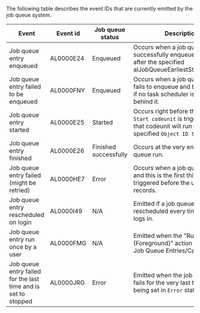 The following table describes the event IDs that are currently emitted by the job queue system.

| Event | Event id | Job queue status | Description | 
| ----- | -------- | ---------------- | ----------- |
| Job queue entry enqueued | AL0000E24 | Enqueued | Occurs when a job queue entry successfully enqueues and will after the specified alJobQueueEarliestStartDateTime. |
| Job queue entry failed to be enqueued | AL0000FNY | Enqueued | Occurs when a job queue entry fails to enqueue and this happens if no task scheduler is created behind it. |
| Job queue entry started | AL0000E25 |Started | Occurs right before the `Job Queue Start codeunit` is triggered and that codeunit will run the specified `Object ID to run`. |
| Job queue entry finished | AL0000E26 | Finished successfully | Occurs at the very end of the job queue run.|
| Job queue entry failed (might be retried) | AL0000HE7 | Error | Occurs when a job queue errors, and this is the first thing that is triggered before the updating of records.|
| Job queue entry rescheduled on login | AL0000I49 | N/A | Emitted if a job queue entry is rescheduled every time a user logs in. | 
| Job queue entry run once by a user | AL0000FMG | N/A | Emitted when the "Run once (Foreground)" action is clicked in Job Queue Entries/Card pages  |
| Job queue entry failed for the last time and is set to stopped | AL0000JRG | Error | Emitted when the job queue entry fails for the very last time before being set in `Error` state. | 
